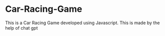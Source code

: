 # Car-Racing-Game
This is a Car Racing Game developed using Javascript.
This is made by the help of chat gpt
